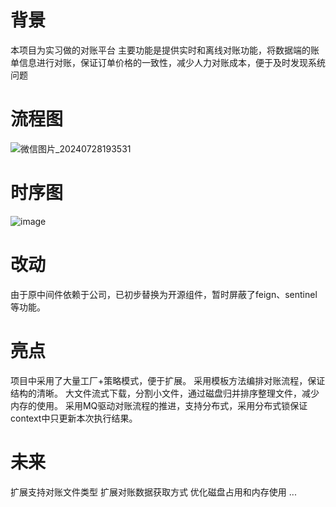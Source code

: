 # 背景
本项目为实习做的对账平台
主要功能是提供实时和离线对账功能，将数据端的账单信息进行对账，保证订单价格的一致性，减少人力对账成本，便于及时发现系统问题

# 流程图
![微信图片_20240728193531](https://github.com/user-attachments/assets/b30b3a21-cfb6-40e2-9c48-6cb0a54cc9e8)



# 时序图
![image](https://github.com/user-attachments/assets/3aac31ae-2d43-467a-83fe-16251b9b07f9)

# 改动
由于原中间件依赖于公司，已初步替换为开源组件，暂时屏蔽了feign、sentinel等功能。

# 亮点
项目中采用了大量工厂+策略模式，便于扩展。
采用模板方法编排对账流程，保证结构的清晰。
大文件流式下载，分割小文件，通过磁盘归并排序整理文件，减少内存的使用。
采用MQ驱动对账流程的推进，支持分布式，采用分布式锁保证context中只更新本次执行结果。

# 未来
扩展支持对账文件类型
扩展对账数据获取方式
优化磁盘占用和内存使用
...
